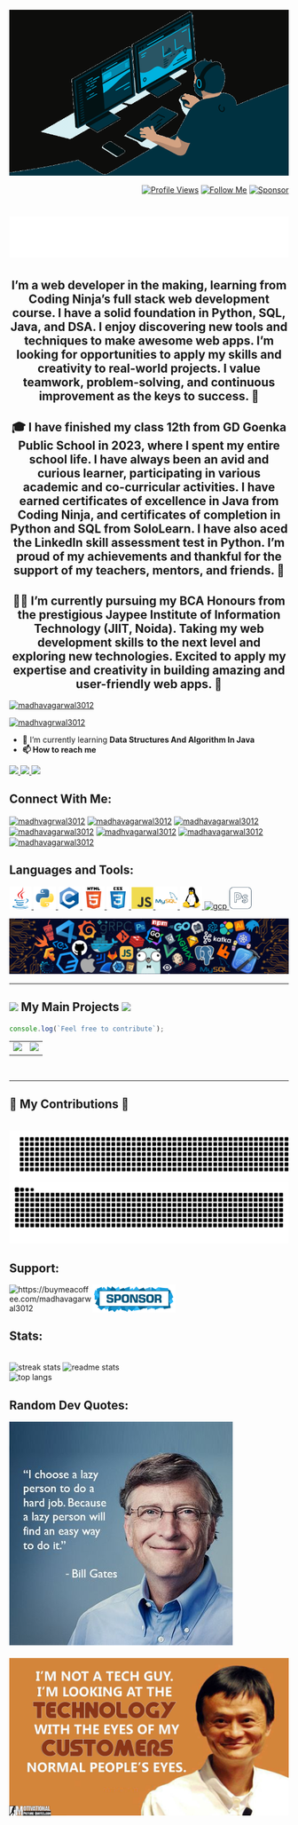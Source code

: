 ![MasterHead](https://raw.githubusercontent.com/madhavagarwal3012/madhavagarwal3012/main/Black%20Background.gif)
<p align="right">
  <a href="https://github.com/madhavagarwal3012"><img src="https://komarev.com/ghpvc/?username=madhavagarwal3012&label=Profile%20Views&color=0e75b6&style=flat" alt="Profile Views"></a>
  <a href="https://github.com/madhavagarwal3012?tab=followers"><img src="https://img.shields.io/badge/dynamic/json?color=blue&label=Follow%20Me&query=followers&url=https%3A%2F%2Fapi.github.com%2Fusers%2Fmadhavagarwal3012&logo=GitHub" alt="Follow Me"></a>
  <a href="https://github.com/sponsors/madhavagarwal3012"><img src="https://img.shields.io/github/sponsors/madhavagarwal3012?label=Sponsor&logo=GitHub" alt="Sponsor"></a>
</p>


<h1 align="center"><img src="https://raw.githubusercontent.com/madhavagarwal3012/madhavagarwal3012/main/central%20text.svg" alt="Typing SVG" /></a></h1>


<h2 align="center">I’m a web developer in the making, learning from Coding Ninja’s full stack web development course. I have a solid foundation in Python, SQL, Java, and DSA. I enjoy discovering new tools and techniques to make awesome web apps. I’m looking for opportunities to apply my skills and creativity to real-world projects. I value teamwork, problem-solving, and continuous improvement as the keys to success. 🚀</h2>

<h2 align="center">🎓 I have finished my class 12th from GD Goenka Public School in 2023, where I spent my entire school life. I have always been an avid and curious learner, participating in various academic and co-curricular activities. I have earned certificates of excellence in Java from Coding Ninja, and certificates of completion in Python and SQL from SoloLearn. I have also aced the LinkedIn skill assessment test in Python. I’m proud of my achievements and thankful for the support of my teachers, mentors, and friends. 🙌</h2>

<h2 align="center">👩‍💻 I’m currently pursuing my BCA Honours from the prestigious Jaypee Institute of Information Technology (JIIT, Noida). Taking my web development skills to the next level and exploring new technologies. Excited to apply my expertise and creativity in building amazing and user-friendly web apps. 💯</h2>


<p align="left"> <a href="https://github.com/ryo-ma/github-profile-trophy"><img src="https://github-profile-trophy.vercel.app/?username=madhavagarwal3012" alt="madhavagarwal3012" /></a> </p>

<p align="left"> <a href="https://twitter.com/madhvagrwal3012" target="blank"><img src="https://img.shields.io/twitter/follow/madhvagrwal3012?logo=twitter&style=for-the-badge" alt="madhvagrwal3012" /></a> </p>

- 🌱 I’m currently learning **Data Structures And Algorithm In Java**
-  **📫 How to reach me**

<div align="left"> 
  <a href="mailto:madhavaggarwal3584@hotmail.com">
    <img src="https://img.shields.io/badge/Gmail-333333?style=for-the-badge&logo=gmail&logoColor=red" />
  </a>
  <a href="https://madhavagarwal3012.github.io./Portfolio/index.html" target="_blank">
     <img src="https://img.shields.io/badge/Portfolio-FF5722?style=for-the-badge&logo=todoist&logoColor=white" target="_blank" /> <!-- sqlite, safari, google-chrome are other good icon options -->
  </a>
  <a href="https://madhav-resume.tiiny.site/" target="_blank">
     <img src="https://img.shields.io/badge/%F0%9F%A7%BE%20Resume-333333?style=for-the-badge&color=#90EE90" />
  </a>
</div>

<h2 align="left">Connect With Me:</h2>
<p align="left">
<a href="https://twitter.com/madhvagrwal3012" target="blank"><img align="center" src="https://raw.githubusercontent.com/rahuldkjain/github-profile-readme-generator/master/src/images/icons/Social/twitter.svg" alt="madhvagrwal3012" height="30" width="40" /></a>
<a href="https://linkedin.com/in/madhavagarwal3012" target="blank"><img align="center" src="https://raw.githubusercontent.com/rahuldkjain/github-profile-readme-generator/master/src/images/icons/Social/linked-in-alt.svg" alt="madhavagarwal3012" height="30" width="40" /></a>
<a href="https://instagram.com/madhavagarwal3012" target="blank"><img align="center" src="https://raw.githubusercontent.com/rahuldkjain/github-profile-readme-generator/master/src/images/icons/Social/instagram.svg" alt="madhavagarwal3012" height="30" width="40" /></a>
<a href="https://youtube.com/@madhavagarwal3012?si=lYsWf56XH8R9EMQT" target="blank"><img align="center" src="https://raw.githubusercontent.com/rahuldkjain/github-profile-readme-generator/master/src/images/icons/Social/youtube.svg" alt="madhavagarwal3012" height="30" width="40" /></a>
<a href="https://www.hackerrank.com/madhvagarwal3012" target="blank"><img align="center" src="https://raw.githubusercontent.com/rahuldkjain/github-profile-readme-generator/master/src/images/icons/Social/hackerrank.svg" alt="madhvagarwal3012" height="30" width="40" /></a>
<a href="https://www.leetcode.com/madhavagarwal3012" target="blank"><img align="center" src="https://raw.githubusercontent.com/rahuldkjain/github-profile-readme-generator/master/src/images/icons/Social/leet-code.svg" alt="madhavagarwal3012" height="30" width="40" /></a>
<a href="https://auth.geeksforgeeks.org/user/madhavagarwal3012" target="blank"><img align="center" src="https://raw.githubusercontent.com/rahuldkjain/github-profile-readme-generator/master/src/images/icons/Social/geeks-for-geeks.svg" alt="madhavagarwal3012" height="30" width="40" /></a>

<h2 align="left">Languages and Tools:</h2>
<p align="left">
    <a href="https://www.java.com" target="_blank" rel="noreferrer">
        <img src="https://raw.githubusercontent.com/devicons/devicon/master/icons/java/java-original.svg" alt="java" width="40" height="40"/>
    </a>
    <a href="https://www.python.org" target="_blank" rel="noreferrer">
        <img src="https://raw.githubusercontent.com/devicons/devicon/master/icons/python/python-original.svg" alt="python" width="40" height="40"/>
    </a>
    <a href="https://www.cprogramming.com/" target="_blank" rel="noreferrer">
        <img src="https://raw.githubusercontent.com/devicons/devicon/master/icons/c/c-original.svg" alt="c" width="40" height="40"/>
    </a>
    <a href="https://www.w3schools.com/html/" target="_blank" rel="noreferrer">
        <img src="https://raw.githubusercontent.com/devicons/devicon/master/icons/html5/html5-original-wordmark.svg" alt="html5" width="40" height="40"/>
    </a>
    <a href="https://www.w3schools.com/css/" target="_blank" rel="noreferrer">
        <img src="https://raw.githubusercontent.com/devicons/devicon/master/icons/css3/css3-original-wordmark.svg" alt="css3" width="40" height="40"/>
    </a>
    <a href="https://developer.mozilla.org/en-US/docs/Web/JavaScript" target="_blank" rel="noreferrer">
        <img src="https://raw.githubusercontent.com/devicons/devicon/master/icons/javascript/javascript-original.svg" alt="javascript" width="40" height="40"/>
    </a>
    <a href="https://www.mysql.com/" target="_blank" rel="noreferrer">
        <img src="https://raw.githubusercontent.com/devicons/devicon/master/icons/mysql/mysql-original-wordmark.svg" alt="mysql" width="40" height="40"/>
    </a>
    <a href="https://www.linux.org/" target="_blank" rel="noreferrer">
        <img src="https://raw.githubusercontent.com/devicons/devicon/master/icons/linux/linux-original.svg" alt="linux" width="40" height="40"/>
    </a>
    <a href="https://www.vectorlogo.zone/logos/google_cloud/google_cloud-icon.svg" target="_blank" rel="noreferrer">
        <img src="https://www.vectorlogo.zone/logos/google_cloud/google_cloud-icon.svg" alt="gcp" width="40" height="40"/>
    </a>
    <a href="https://www.photoshop.com/en" target="_blank" rel="noreferrer">
        <img src="https://raw.githubusercontent.com/devicons/devicon/master/icons/photoshop/photoshop-line.svg" alt="photoshop" width="40" height="40"/>
    </a>
</p>

<p align="center">
  <img src="header.png" alt="header"/>
</p>

---

 <h2 align="left"> <img src="https://media.giphy.com/media/WUlplcMpOCEmTGBtBW/giphy.gif" width="30"> My Main Projects <img src="https://media.giphy.com/media/WUlplcMpOCEmTGBtBW/giphy.gif" width="30"></h2>

```javascript
console.log(`Feel free to contribute`);
```

<table style="width:100%" align="center">
  <tr>
    <td>
      <a href="https://github.com/madhavagarwal3012/Calcunite-Executable-File-Application ">
        <img src="https://github-readme-stats.vercel.app/api/pin/?username=madhavagarwal3012&repo=Calcunite-Executable-File-Application&theme=algolia" />
      </a>
    </td>
    <td>
      <a href="https://github.com/madhavagarwal3012/2D-Array-Operation-Executable-File-Application-">
        <img src="https://github-readme-stats.vercel.app/api/pin/?username=madhavagarwal3012&repo=2D-Array-Operation-Executable-File-Application-&theme=algolia" />
      </a>
    </td>
    </tr>
</table>


<br>


---


<div align="left">
  <h2>🐍 My Contributions 🐍</h2>
  <br>
  <img alt="name on contribution graph" src="https://raw.githubusercontent.com/madhavagarwal3012/madhavagarwal3012/main/contribution%20name%20graph.svg"/>
  <img alt="snake eating my contributions" src="https://raw.githubusercontent.com/madhavagarwal3012/madhavagarwal3012/output/github-contribution-grid-snake.svg" />
  <h2 align="left">Support:</h2>
  
  <p><a href="https://buymeacoffee.com/madhavagarwal3012"> <img align="left" src="https://cdn.buymeacoffee.com/buttons/v2/default-yellow.png" height="50" 
   width="150"alt="https://buymeacoffee.com/madhavagarwal3012" /></a><a href="https://github.com/sponsors/madhavagarwal3012"> <img align="left" 
   src="https://raw.githubusercontent.com/madhavagarwal3012/madhavagarwal3012/main/sponsor badge.jpg" height="50" 
   width="150" alt="https://github.com/sponsors/madhavagarwal3012" /></a></p>



</div>

<br/><br/><br/>

<h2 align="left">Stats:</h2>
<br>
<div align=left>
  <img width=390 src="https://github-readme-streak-stats.herokuapp.com/?user=madhavagarwal3012&" alt="streak stats"/>
  <img width=390 src="https://github-readme-stats.vercel.app/api?username=madhavagarwal3012&show_icons=true&locale=en" alt="readme stats" />
  <br/>
  <img width=325 align="center" src="https://github-readme-stats.vercel.app/api/top-langs?username=madhavagarwal3012&show_icons=true&locale=en&layout=compact" alt="top langs" />
</div>

## Random Dev Quotes:

<div style="display: flex; flex-direction: column; align-items: center;">

  <!-- First Quote -->
  <div style="width: 100%; max-width: 600px; margin-bottom: 20px;">
    <img src="https://raw.githubusercontent.com/madhavagarwal3012/madhavagarwal3012/main/quote.jpg" 
         style="max-width: 100%; height: auto; object-fit: contain;" 
         alt="Quote 1">
  </div>

  <!-- Second Quote -->
  <div style="width: 100%; max-width: 600px;">
    <img src="https://raw.githubusercontent.com/madhavagarwal3012/madhavagarwal3012/main/quote%202.jpeg" 
         style="max-width: 100%; height: auto; object-fit: contain;" 
         alt="Quote 2">
  </div>

</div>










